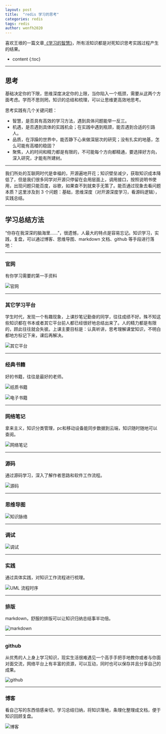 ```yaml
---
layout: post
title:  "redis 学习的思考"
categories: redis
tags: redis
author: wenfh2020
---
```


喜欢王垠的一篇文章[《学习的智慧》](http://www.yinwang.org/blog-cn/2019/07/12/learning-philosophy)，所有活知识都是对死知识思考实践过程产生的结果。



* content
{:toc}

---

## 思考

基础决定你的下限，思维深度决定你的上限，当你陷入一个瓶颈，需要从这两个方面考虑。学而不思则罔，知识的总结和梳理，可以让思维更高效地思考。

思考实践有几个关键问题：

* 智慧，是否具有高效的学习方法，遇到具体问题能举一反三。
* 机遇，是否遇到具体的实践机会；在实践中遇到瓶颈，能否遇到合适的引路人。
* 品质，在浮躁的世界中，能否静下心来做深层次的研究；没有扎实的地基，怎么可能有高楼的稳固？
* 聚焦，人的时间和精力都是有限的，不可能每个方向都精通，要选择好方向，深入研究，才能有所建树。

---

我们所处的互联网时代是幸福的，开源遍地开花；知识壁垒减少，获取知识成本降低了，但是我们很多同学对开源只停留在会用层面上，调用接口，按照说明书使用，出现问题只能百度，谷歌，如果查不到就束手无策了。能否通过现象去看问题本质？这里涉及到 3 个问题：基础，思维深度（对开源深度学习，看源码逻辑），实践总结。

---

## 学习总结方法

“你存在我深深的脑海里……”，很遗憾，人最大的特点是容易忘记。知识学习，实践，复盘，可以通过博客、思维导图、markdown 文档、github 等手段进行落地：

---

### 官网

有你学习需要的第一手资料

![官网](/images/2020-02-20-16-01-33.png)

---

### 其它学习平台

学生时代，发现一个有趣现象，上课抄笔记勤奋的同学，往往成绩不好。殊不知这些知识都在书本或者其它平台前人都已经很好地总结出来了。人的精力都是有限的，顾此往往就会失彼。上课主要目标是：认真听讲，思考理解课堂知识，不明白都地方标记下来，课后再解决。

![其它平台](/images/2020-02-20-16-01-49.png)

---

### 经典书籍

好的书籍，往往是最好的老师。

![纸质书籍](/images/2020-02-20-16-02-02.png)

![电子书籍](/images/2020-02-20-16-02-14.png)

---

### 网络笔记

拿来主义，知识分类管理，pc和移动设备能同步数据到云端，知识随时随地可以查阅。

![网络笔记](/images/2020-02-20-16-02-34.png)

---

### 源码

通过源码学习，深入了解作者思路和软件工作流程。

![源码](/images/2020-02-20-16-02-48.png)

---

### 思维导图

![知识脉络](/images/2020-02-20-16-03-03.png)

---

### 调试

![调试](/images/2020-02-20-16-03-19.png)

---

### 实践

通过具体实践，对知识工作流程进行梳理。

![UML 流程时序](/images/2020-02-20-16-03-39.png)

---

### 排版

markdown，舒服的排版可以让知识归纳总结事半功倍。

![markdown](/images/2020-02-20-16-03-58.png)

---

### github

从优秀的人上身上学习知识，现实生活很难遇见一个高手手把手地教你或者与你面对面交流，网络平台上有丰富的资源，可以互动，同时也可以保存并且分享自己的成果。

![github](/images/2020-02-20-16-04-19.png)

---

### 博客

看自己写的东西倍感亲切，学习总结归纳，将知识落地，条理化整理成文档，便于知识回顾复盘。

![博客](/images/2020-02-20-16-07-43.png)
